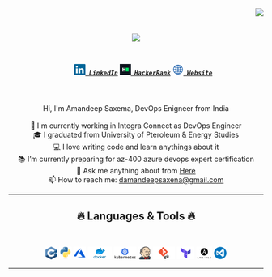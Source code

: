 <img align="right" src="https://visitor-badge.laobi.icu/badge?page_id=amandeepsaxena.amandeepsaxena">

<h1 align="center">
  <a href="https://git.io/typing-svg">
    <img src="https://readme-typing-svg.herokuapp.com/?lines=Hello,+There!+👋;This+is+Amandeep+Saxena.;Nice+to+meet+you!&center=true&size=30">
  </a>
</h1>

<h5 align="center">
  <code>
    <a href="https://www.linkedin.com/in/the-amandeep-saxena/" title="LinkedIn Profile"><img width="22"                            src="https://github.com/AmandeepSaxena/AmandeepSaxena/blob/master/images/linkedin.svg"> LinkedIn</a></code>
  <code><a href="https://www.hackerrank.com/AmandeepSaxena" title="HackerRank Profile"><img width="22"     src="https://github.com/AmandeepSaxena/AmandeepSaxena/blob/master/images/hackerrank.png"> HackerRank</a></code>
  <code><a href="https://github.com/AmandeepSaxena/AmandeepSaxena/blob/master/images/wip_shapes2.gif" title="Website"><img width="22" src="https://github.com/AmandeepSaxena/AmandeepSaxena/blob/master/images/website.png"> Website</a></code>
</h5>
<br>
  <p align="center">
    Hi, I'm Amandeep Saxema, DevOps Enigneer from India
    <br>
    <br>
    🔬 I'm currently working in Integra Connect as DevOps Engineer
    <br>
    🎓 I graduated from University of Pteroleum & Energy Studies
    <br>
    💻 I love writing code and learn anythings about it
    <br>
    📚 I’m currently preparing for az-400 azure devops expert certification
    <br>
    💬 Ask me anything about from <a href="https://github.com/AmandeepSaxena/AmandeepSaxena/issues" title="Issues">Here</a>
    <br>
    📫 How to reach me: <a href="mailto: damandeepsaxena@gmail.com">damandeepsaxena@gmail.com</a>
  </p>
<hr>
<h2 align="center">🔥 Languages & Tools 🔥</h2>
<br>
<p align="center">
  <code><img title="C++" height="25" src="https://github.com/AmandeepSaxena/AmandeepSaxena/blob/master/images/c.png"></code>
  <code><img title="Python" height="25" src="https://github.com/AmandeepSaxena/AmandeepSaxena/blob/master/images/python.svg"></code>
  <code><img title="Azure" height="25" src="https://github.com/AmandeepSaxena/AmandeepSaxena/blob/master/images/azure.png"></code>
  <code><img title="Docker" height="25" src="https://github.com/AmandeepSaxena/AmandeepSaxena/blob/master/images/docker.png"></code>
  <code><img title="Kubernetes" height="25" src="https://github.com/AmandeepSaxena/AmandeepSaxena/blob/master/images/kubernetes.png"></code>
  <code><img title="Jenkins" height="25" src="https://github.com/AmandeepSaxena/AmandeepSaxena/blob/master/images/jenkins.png"></code>
  <code><img title="Git" height="25" src="https://github.com/AmandeepSaxena/AmandeepSaxena/blob/master/images/git.png"></code>
  <code><img title="Terraform" height="25" src="https://github.com/AmandeepSaxena/AmandeepSaxena/blob/master/images/terraform.png"></code>
  <code><img title="Ansible" height="25" src="https://github.com/AmandeepSaxena/AmandeepSaxena/blob/master/images/ansible.png"></code>
  <code><img title="VS Code" height="25" src="https://github.com/AmandeepSaxena/AmandeepSaxena/blob/master/images/vscode.png"></code>
</p>
<hr>
